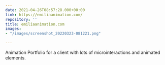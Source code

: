 ```yaml
---
date: 2021-04-26T08:57:28.000+00:00
link: https://emiliaanimation.com/
repository: ''
title: emiliaanimation.com
images:
- "/images/screenshot_20220323-081221.png"

---
```

Animation Portfolio for a client with lots of microinteractions and animated elements.